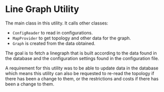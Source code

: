 Line Graph Utility
==================

The main class in this utility. It calls other classes:

- `ConfigReader` to read in configurations.
- `MapProvider` to get topology and other data for the graph. 
- `Graph` is created from the data obtained.

The goal is to fetch a linegraph that is built according to the data found in the database and the configuration settings found in the configuration file.

A requirement for this utility was to be able to update data in the database which means this utility can also be requested to re-read the topology if there has been a change to them, or the restrictions and costs if there has been a change to them. 